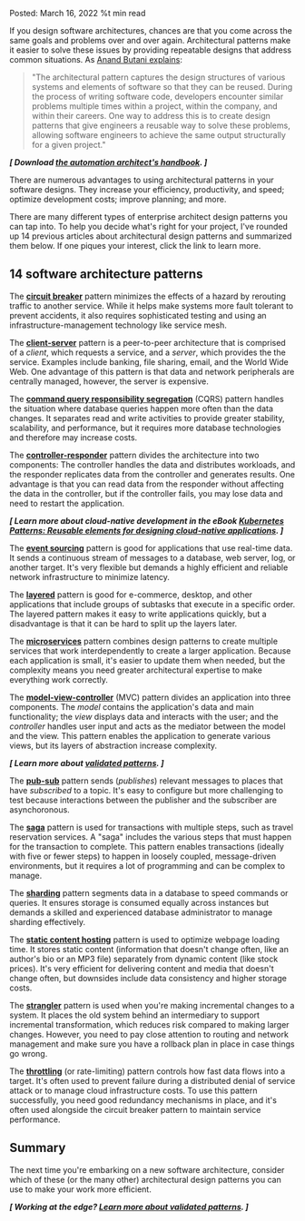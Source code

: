 Posted: March 16, 2022 %t min read

If you design software architectures, chances are that you come across the same goals and problems over and over again. Architectural patterns make it easier to solve these issues by providing repeatable designs that address common situations. As [Anand Butani explains](https://www.redhat.com/architect/5-essential-patterns-software-architecture):

> "The architectural pattern captures the design structures of various systems and elements of software so that they can be reused. During the process of writing software code, developers encounter similar problems multiple times within a project, within the company, and within their careers. One way to address this is to create design patterns that give engineers a reusable way to solve these problems, allowing software engineers to achieve the same output structurally for a given project."

**_\[ Download [the automation architect's handbook](https://www.redhat.com/en/engage/automation-architect?intcmp=7013a0000025wJwAAI). \]_**

There are numerous advantages to using architectural patterns in your software designs. They increase your efficiency, productivity, and speed; optimize development costs; improve planning; and more.

There are many different types of enterprise architect design patterns you can tap into. To help you decide what's right for your project, I've rounded up 14 previous articles about architectural design patterns and summarized them below. If one piques your interest, click the link to learn more.

## 14 software architecture patterns

The [**circuit breaker**](https://www.redhat.com/architect/circuit-breaker-architecture-pattern) pattern minimizes the effects of a hazard by rerouting traffic to another service. While it helps make systems more fault tolerant to prevent accidents, it also requires sophisticated testing and using an infrastructure-management technology like service mesh.

The [**client-server**](https://www.redhat.com/architect/5-essential-patterns-software-architecture#client-server) pattern is a peer-to-peer architecture that is comprised of a _client_, which requests a service, and a _server_, which provides the the service. Examples include banking, file sharing, email, and the World Wide Web. One advantage of this pattern is that data and network peripherals are centrally managed, however, the server is expensive.

The [**command query responsibility segregation**](https://www.redhat.com/architect/pros-and-cons-cqrs) (CQRS) pattern handles the situation where database queries happen more often than the data changes. It separates read and write activities to provide greater stability, scalability, and performance, but it requires more database technologies and therefore may increase costs.

The [**controller-responder**](https://www.redhat.com/architect/5-essential-patterns-software-architecture#controller-responder) pattern divides the architecture into two components: The controller handles the data and distributes workloads, and the responder replicates data from the controller and generates results. One advantage is that you can read data from the responder without affecting the data in the controller, but if the controller fails, you may lose data and need to restart the application.

**_\[ Learn more about cloud-native development in the eBook [Kubernetes Patterns: Reusable elements for designing cloud-native applications](https://www.redhat.com/en/engage/kubernetes-containers-architecture-s-201910240918?intcmp=7013a0000025wJwAAI). \]_**

The [**event sourcing**](https://www.redhat.com/architect/pros-and-cons-event-sourcing-architecture-pattern) pattern is good for applications that use real-time data. It sends a continuous stream of messages to a database, web server, log, or another target. It's very flexible but demands a highly efficient and reliable network infrastructure to minimize latency.

The [**layered**](https://www.redhat.com/architect/5-essential-patterns-software-architecture#layered) pattern is good for e-commerce, desktop, and other applications that include groups of subtasks that execute in a specific order. The layered pattern makes it easy to write applications quickly, but a disadvantage is that it can be hard to split up the layers later.

The [**microservices**](https://www.redhat.com/architect/5-essential-patterns-software-architecture#microservices) pattern combines design patterns to create multiple services that work interdependently to create a larger application. Because each application is small, it's easier to update them when needed, but the complexity means you need greater architectural expertise to make everything work correctly.

The [**model-view-controller**](https://www.redhat.com/architect/5-essential-patterns-software-architecture#MVC) (MVC) pattern divides an application into three components. The _model_ contains the application's data and main functionality; the _view_ displays data and interacts with the user; and the _controller_ handles user input and acts as the mediator between the model and the view. This pattern enables the application to generate various views, but its layers of abstraction increase complexity.

**_\[ Learn more about [validated patterns](https://www.redhat.com/en/topics/cloud-computing/what-are-validated-patterns?intcmp=7013a0000025wJwAAI). \]_**

The [**pub-sub**](https://www.redhat.com/architect/pub-sub-pros-and-cons) pattern sends (_publishes_) relevant messages to places that have _subscribed_ to a topic. It's easy to configure but more challenging to test because interactions between the publisher and the subscriber are asynchoronous.

The [**saga**](https://www.redhat.com/architect/pros-and-cons-saga-architecture-pattern) pattern is used for transactions with multiple steps, such as travel reservation services. A "saga" includes the various steps that must happen for the transaction to complete. This pattern enables transactions (ideally with five or fewer steps) to happen in loosely coupled, message-driven environments, but it requires a lot of programming and can be complex to manage.

The [**sharding**](https://www.redhat.com/architect/pros-and-cons-sharding) pattern segments data in a database to speed commands or queries. It ensures storage is consumed equally across instances but demands a skilled and experienced database administrator to manage sharding effectively.

The [**static content hosting**](https://www.redhat.com/architect/pros-and-cons-static-content-hosting-architecture-pattern) pattern is used to optimize webpage loading time. It stores static content (information that doesn't change often, like an author's bio or an MP3 file) separately from dynamic content (like stock prices). It's very efficient for delivering content and media that doesn't change often, but downsides include data consistency and higher storage costs.

The [**strangler**](https://www.redhat.com/architect/pros-and-cons-strangler-architecture-pattern) pattern is used when you're making incremental changes to a system. It places the old system behind an intermediary to support incremental transformation, which reduces risk compared to making larger changes. However, you need to pay close attention to routing and network management and make sure you have a rollback plan in place in case things go wrong.

The [**throttling**](https://www.redhat.com/architect/pros-and-cons-throttling) (or rate-limiting) pattern controls how fast data flows into a target. It's often used to prevent failure during a distributed denial of service attack or to manage cloud infrastructure costs. To use this pattern successfully, you need good redundancy mechanisms in place, and it's often used alongside the circuit breaker pattern to maintain service performance.

## Summary

The next time you're embarking on a new software architecture, consider which of these (or the many other) architectural design patterns you can use to make your work more efficient.

**_\[ Working at the edge? [Learn more about validated patterns](https://www.redhat.com/en/products/edge/validated-patterns?intcmp=7013a0000025wJwAAI). \]_**